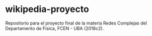# wikipedia-proyecto
Repositorio para el proyecto final de la materia Redes Complejas del Departamento de Física, FCEN - UBA (2018c2).
